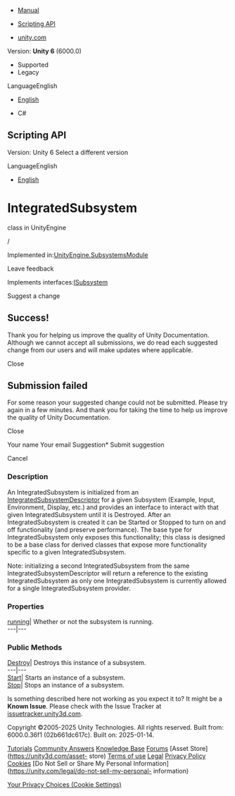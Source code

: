 [ ]()

  * [Manual](../Manual/index.html)
  * [Scripting API](../ScriptReference/index.html)

  * [unity.com](https://unity.com/)

Version: **Unity 6** (6000.0)

  * Supported
  * Legacy

LanguageEnglish

  * [English]()

  * C#

[ ](https://docs.unity3d.com)

## Scripting API

Version: Unity 6 Select a different version

LanguageEnglish

  * [English]()

# IntegratedSubsystem

class in UnityEngine

/

Implemented
in:[UnityEngine.SubsystemsModule](UnityEngine.SubsystemsModule.html)

Leave feedback

  

Implements interfaces:[ISubsystem](ISubsystem.html)

Suggest a change

## Success!

Thank you for helping us improve the quality of Unity Documentation. Although
we cannot accept all submissions, we do read each suggested change from our
users and will make updates where applicable.

Close

## Submission failed

For some reason your suggested change could not be submitted. Please <a>try
again</a> in a few minutes. And thank you for taking the time to help us
improve the quality of Unity Documentation.

Close

Your name Your email Suggestion* Submit suggestion

Cancel

[ ]()

### Description

An IntegratedSubsystem is initialized from an
[IntegratedSubsystemDescriptor](IntegratedSubsystemDescriptor.html) for a
given Subsystem (Example, Input, Environment, Display, etc.) and provides an
interface to interact with that given IntegratedSubsystem until it is
Destroyed. After an IntegratedSubsystem is created it can be Started or
Stopped to turn on and off functionality (and preserve performance). The base
type for IntegratedSubsystem only exposes this functionality; this class is
designed to be a base class for derived classes that expose more functionality
specific to a given IntegratedSubsystem.  
  
Note: initializing a second IntegratedSubsystem from the same
IntegratedSubsystemDescriptor will return a reference to the existing
IntegratedSubsystem as only one IntegratedSubsystem is currently allowed for a
single IntegratedSubsystem provider.

### Properties

[running](IntegratedSubsystem-running.html)| Whether or not the subsystem is
running.  
---|---  
  
### Public Methods

[Destroy](IntegratedSubsystem.Destroy.html)| Destroys this instance of a
subsystem.  
---|---  
[Start](IntegratedSubsystem.Start.html)| Starts an instance of a subsystem.  
[Stop](IntegratedSubsystem.Stop.html)| Stops an instance of a subsystem.  
  
Is something described here not working as you expect it to? It might be a
**Known Issue**. Please check with the Issue Tracker at
[issuetracker.unity3d.com](https://issuetracker.unity3d.com).

Copyright ©2005-2025 Unity Technologies. All rights reserved. Built from:
6000.0.36f1 (02b661dc617c). Built on: 2025-01-14.

[Tutorials](https://unity3d.com/learn) [Community
Answers](https://answers.unity3d.com) [Knowledge
Base](https://support.unity3d.com/hc/en-us)
[Forums](https://forum.unity3d.com) [Asset Store](https://unity3d.com/asset-
store) [Terms of use](https://docs.unity3d.com/Manual/TermsOfUse.html)
[Legal](https://unity.com/legal) [Privacy
Policy](https://unity.com/legal/privacy-policy)
[Cookies](https://unity.com/legal/cookie-policy) [Do Not Sell or Share My
Personal Information](https://unity.com/legal/do-not-sell-my-personal-
information)

[Your Privacy Choices (Cookie Settings)](javascript:void\(0\);)

